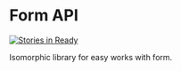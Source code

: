 # Form API

[![Stories in Ready](https://badge.waffle.io/westtrade/formapi.svg?label=ready&title=Ready)](http://waffle.io/westtrade/formapi)

Isomorphic library for easy works with form.
